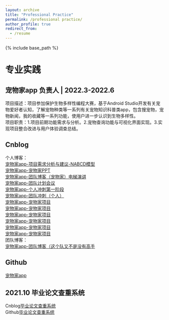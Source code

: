 ```yaml
---
layout: archive
title: "Professional Practice"
permalink: /professional practice/
author_profile: true
redirect_from:
  - /resume
---
```


{% include base_path %}

专业实践
======  

宠物家app    负责人  |  2022.3-2022.6
------
项目描述：项目参加保护生物多样性编程大赛，基于Android Studio开发有关宠物爱好者认知，了解宠物种类等一系列有关宠物知识科普类app，包含搜宠物，宠物新闻，我的收藏等一系列功能，使用户进一步认识到生物多样性。  
项目职责：1.项目前期功能需求与分析。2.宠物查询功能与可视化界面实现。3.实现项目整合改进与用户体验调查总结。

Cnblog  
------  
个人博客：  
[宠物家app-项目需求分析与建议-NABCD模型](https://www.cnblogs.com/jzm20204139/p/16095070.html "come from jiazaimin's love")  
[宠物家app-宠物家PPT](https://www.cnblogs.com/jzm20204139/p/16115718.html "come from jiazaimin's love")  
[宠物家app-团队博客（宠物家）电梯演讲](https://www.cnblogs.com/jzm20204139/p/16147458.html "come from jiazaimin's love")  
[宠物家app-团队计划会议](https://www.cnblogs.com/jzm20204139/p/16156025.html "come from jiazaimin's love")  
[宠物家app-个人冲刺第一阶段](https://www.cnblogs.com/jzm20204139/p/16184689.html "come from jiazaimin's love")  
[宠物家app-团队冲刺（个人）](https://www.cnblogs.com/jzm20204139/p/16208306.html "come from jiazaimin's love")  
[宠物家app-宠物家项目](https://www.cnblogs.com/jzm20204139/p/16245054.html "come from jiazaimin's love")  
[宠物家app-宠物家项目](https://www.cnblogs.com/jzm20204139/p/16245054.html "come from jiazaimin's love")  
[宠物家app-宠物家项目](https://www.cnblogs.com/jzm20204139/p/16245054.html "come from jiazaimin's love")  
[宠物家app-宠物家项目](https://www.cnblogs.com/jzm20204139/p/16245054.html "come from jiazaimin's love")  
[宠物家app-宠物家项目](https://www.cnblogs.com/jzm20204139/p/16245054.html "come from jiazaimin's love")  
[宠物家app-宠物家项目](https://www.cnblogs.com/jzm20204139/p/16245054.html "come from jiazaimin's love")  
团队博客：  
[宠物家app-团队博客（这个队又不是没有高手](https://www.cnblogs.com/zhegedui "come from jiazaimin's love")  

Github  
------
[宠物家app](https://github.com/jiazaimin/11111 "come from jiazaimin's hate")  


2021.10 毕业论文查重系统  
------
Cnblog[毕业论文查重系统 ](https://www.cnblogs.com/jzm20204139/p/15411599.html "come from jiazaimin's love")  
Github[毕业论文查重系统 ](https://github.com/jiazaimin/11111 "come from jiazaimin's hate")  

 
